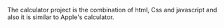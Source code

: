 The calculator project is the combination of html, Css and javascript and also it is similar to Apple's calculator.
